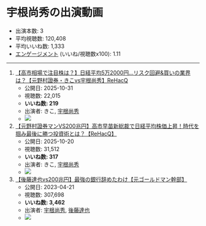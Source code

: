 # 宇根尚秀の出演動画

- 出演本数: 3
- 平均視聴数: 120,408
- 平均いいね数: 1,333
- [エンゲージメント](/rehacq_fan/engagement) (いいね/視聴数x100): 1.11


----

1.  [【高市相場で注目株は？】日経平均5万2000円…リスク回避&買いの業界は？【元野村證券・きこvs宇根尚秀】ReHacQ](/rehacq_fan/ids/LZVqjKwdlvY "wikilink")
    -   公開日: 2025-10-31
    -   視聴数: 22,015
    -   **いいね数: 219**
    -   出演者: きこ, [宇根尚秀](/rehacq_fan/people/宇根尚秀 "wikilink")
    - [![](https://img.youtube.com/vi/LZVqjKwdlvY/hqdefault.jpg)](https://www.youtube.com/watch?v=LZVqjKwdlvY)
1.  [【元野村證券マンVS200兆円】高市早苗新総裁で日経平均株価上昇！時代を掴み最後に勝つ投資術とは？【ReHacQ】](/rehacq_fan/ids/IQ3Hz-32sro "wikilink")
    -   公開日: 2025-10-20
    -   視聴数: 31,512
    -   **いいね数: 317**
    -   出演者: きこ, [宇根尚秀](/rehacq_fan/people/宇根尚秀 "wikilink")
    - [![](https://img.youtube.com/vi/IQ3Hz-32sro/hqdefault.jpg)](https://www.youtube.com/watch?v=IQ3Hz-32sro)
1.  [【後藤達也vs200兆円】最強の銀行辞めたわけ【元ゴールドマン幹部】](/rehacq_fan/ids/4t_hPwPfe1w "wikilink")
    -   公開日: 2023-04-21
    -   視聴数: 307,698
    -   **いいね数: 3,462**
    -   出演者: [宇根尚秀](/rehacq_fan/people/宇根尚秀 "wikilink"), [後藤達也](/rehacq_fan/people/後藤達也 "wikilink")
    - [![](https://img.youtube.com/vi/4t_hPwPfe1w/hqdefault.jpg)](https://www.youtube.com/watch?v=4t_hPwPfe1w)
